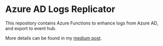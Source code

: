 # Azure AD Logs Replicator
This repository contains Azure Functions to enhance logs from Azure AD, and export to event hub.

More details can be found in my [medium post](https://medium.com/@marcustee/aggregate-multi-tenant-azure-active-directory-sign-in-logs-da99904da695).